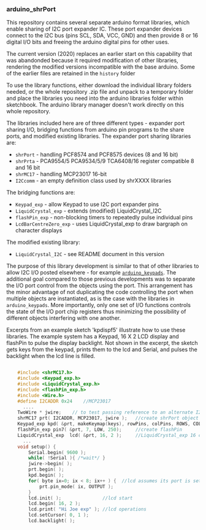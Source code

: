 ### arduino_shrPort

This repository contains several separate arduino format libraries, which enable
sharing of I2C port expander IC. These port expander devices connect to the I2C
bus (pins SCL, SDA, VCC, GND) and then provide 8 or 16 digital I/O bits and 
freeing the arduino digital pins for other uses.

The current version (2020) replaces an earlier start on this capability that was
abandonded because it required modification of other libraries, rendering the
modified versions incompatible with the base arduino. Some of the earlier files
are retained in the `history` folder

To use the library functions, either download the individual library folders 
needed, or the whole repository .zip file and unpack to a temporary folder and
place the libraries you need into the arduino libraries folder within sketchbook.
The arduino library manager doesn't work directly on this whole repository.

The libraries included here are of three different types - expander port sharing
I/O, bridging functions from arduino pin programs to the share ports, and
modified existing libraries. The expander port sharing libraries are:

* `shrPort` - handling PCF8574 and PCF8575 devices (8 and 16 bit)
* `shrPrta` - PCA9554/5 PCA9534/5/9 TCA6408/16 register compatible 8 and 16 bit 
* `shrMC17` - handling MCP23017 16-bit
* `I2Ccomm` - an empty definition class used by shrXXXX libraries

The bridging functions are:

* `Keypad_exp` - allow Keypad to use I2C port expander pins
* `LiquidCrystal_exp` - extends (modified) LiquidCrystal_I2C
* `flashPin_exp` - non-blocking timers to repeatedly pulse individual pins
* `LcdBarCentreZero_exp` - uses LiquidCrystal_exp to draw bargraph on character displays

The modified existing library:

* `LiquidCrystal_I2C` - see README document in this version

The purpose of this library development is similar to that of other libraries to
allow I2C I/O posted elsewhere - for example
 [`arduino_keypads`](https://github.com/joeyoung/arduino_keypads). The additional goal
compared to those previous developments was to separate the I/O port control from
the objects using the port. This arrangement has the minor advantage of not duplicating
the code controlling the port when multiple objects are instantiated, as is the case
with the libraries in `arduino_keypads`. More importantly, only one set of I/O
functions controls the state of the I/O port chip registers thus minimizing the
possibility of different objects interfering with one another.

Excerpts from an example sketch 'kpdispf5' illustrate how to use these libraries. 
The example system has a Keypad, 16 X 2 LCD display and flashPin to pulse the
display backlight. Not shown in the excerpt, the sketch gets keys from the keypad,
prints them to the lcd and Serial, and pulses the backlight when the lcd line is filled.

``` C++

    #include <shrMC17.h> 
    #include <Keypad_exp.h>
    #include <LiquidCrystal_exp.h>
    #include <flashPin_exp.h>
    #include <Wire.h>
    #define I2CADDR 0x24    //MCP23017
      ....
    TwoWire * jwire;    // to test passing reference to an alternate I2C port (MKR ZERO, eg)
    shrMC17 prt( I2CADDR, MCP23017, jwire );   //create shrPort object with MCP expander
    Keypad_exp kpd( &prt, makeKeymap(keys), rowPins, colPins, ROWS, COLS); //Keypad initializers
    flashPin_exp pin7( &prt, 7, LOW, 250);     //create flashPin                
    LiquidCrystal_exp  lcd( &prt, 16, 2 );     //LiquidCrystal_exp 16 col, 2 rows
      ...
	void setup() {
		Serial.begin( 9600 );
		while( !Serial ){ /*wait*/ }
		jwire->begin( );
		prt.begin( );
		kpd.begin( );
		for( byte ix=0; ix < 8; ix++ ) {  //lcd assumes its port is set to output
			prt.pin_mode( ix, OUTPUT );
		}
		lcd.init( );               //lcd start
		lcd.begin( 16, 2 );			
		lcd.print( "Hi Joe exp" ); //lcd operations
		lcd.setCursor( 0, 1 );
		lcd.backlight( );

```



